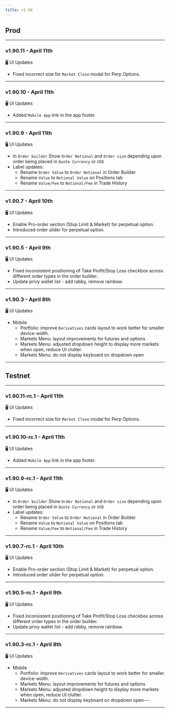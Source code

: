 ```yaml
---
title: v1.90
---
```

## Prod
---
### v1.90.11 - April 11th
🖥️  UI Updates
  * Fixed incorrect size for `Market Close` modal for Perp Options.
---
### v1.90.10 - April 11th
🖥️  UI Updates
  * Added `Mobile App` link in the app footer.
---
### v1.90.9 - April 11th
🖥️  UI Updates
  * In `Order builder` Show `Order Notional` and `Order size` depending upon order being placed in `Quote Currency` or `USD`
  * Label updates:
    * Rename `Order Value` to `Order Notional` in Order Builder
    * Rename `Value` to `Notional Value` on Positions tab
    * Rename `Value/Fee` to `Notional/Fee` in Trade History
---
### v1.90.7 - April 10th
🖥️  UI Updates
  * Enable Pro-order section (Stop Limit & Market) for perpetual option.
  * Introduced order slider for perpetual option.
---
### v1.90.5 - April 9th
🖥️  UI Updates
  * Fixed inconsistent positioning of Take Profit/Stop Loss checkbox across different order types in the order builder.
  * Update privy wallet list - add rabby, remove rainbow.
---
### v1.90.3 - April 8th
🖥️  UI Updates
* Mobile
  * Portfolio: improve `Derivatives` cards layout to work better for smaller device-width.
  * Markets Menu: layout improvements for futures and options  
  * Markets Menu: adjusted dropdown height to display more markets when open, reduce UI clutter.
  * Markets Menu: do not display keyboard on dropdown open
---


## Testnet
---
### v1.90.11-rc.1 - April 11th
🖥️  UI Updates
  * Fixed incorrect size for `Market Close` modal for Perp Options.
---
### v1.90.10-rc.1 - April 11th
🖥️  UI Updates
  * Added `Mobile App` link in the app footer.
---
### v1.90.9-rc.1 - April 11th
🖥️  UI Updates
  * In `Order builder` Show `Order Notional` and `Order size` depending upon order being placed in `Quote Currency` or `USD`
  * Label updates:
    * Rename `Order Value` to `Order Notional` in Order Builder
    * Rename `Value` to `Notional Value` on Positions tab
    * Rename `Value/Fee` to `Notional/Fee` in Trade History
---
### v1.90.7-rc.1 - April 10th
🖥️  UI Updates
  * Enable Pro-order section (Stop Limit & Market) for perpetual option.
  * Introduced order slider for perpetual option.
---
### v1.90.5-rc.1 - April 9th
🖥️  UI Updates
  * Fixed inconsistent positioning of Take Profit/Stop Loss checkbox across different order types in the order builder.
  * Update privy wallet list - add rabby, remove rainbow.
---
### v1.90.3-rc.1 - April 8th
🖥️  UI Updates
* Mobile
  * Portfolio: improve `Derivatives` cards layout to work better for smaller device-width.
  * Markets Menu: layout improvements for futures and options  
  * Markets Menu: adjusted dropdown height to display more markets when open, reduce UI clutter.
  * Markets Menu: do not display keyboard on dropdown open---
---
